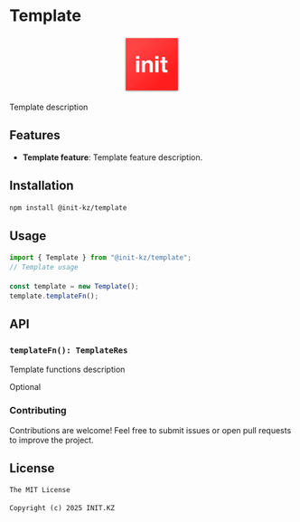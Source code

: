 # Template

<p align="center">
 <a href="https://init.kz/en">
  <img src="assets/favicon.svg" width="100" height="100" alt="Logo">
 </a>
</p>

Template description

## Features

- **Template feature**: Template feature description.

## Installation

```sh
npm install @init-kz/template
```

## Usage

```ts
import { Template } from "@init-kz/template";
// Template usage

const template = new Template();
template.templateFn();
```

## API

### `templateFn(): TemplateRes`

Template functions description

Optional

### Contributing

Contributions are welcome! Feel free to submit issues or open pull requests to improve the project.

## License

```
The MIT License

Copyright (c) 2025 INIT.KZ
```
